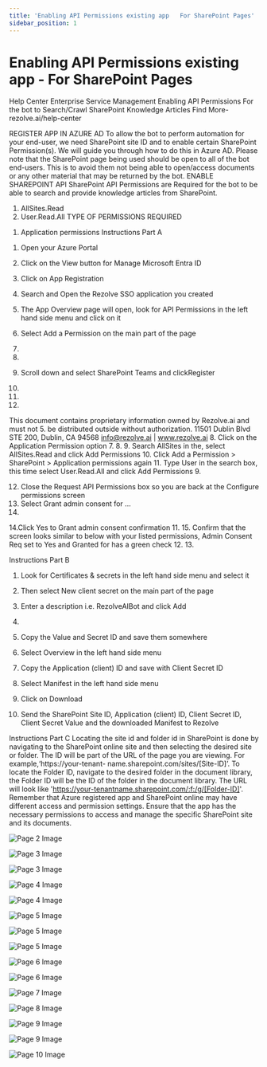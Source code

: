 ```yaml
---
title: 'Enabling API Permissions existing app   For SharePoint Pages'
sidebar_position: 1
---
```



# Enabling API Permissions existing app - For SharePoint Pages

Help Center
Enterprise Service Management
Enabling API
Permissions
For the bot to Search/Crawl SharePoint
Knowledge Articles
Find More- rezolve.ai/help-center

REGISTER APP IN AZURE AD
To allow the bot to perform automation for your end-user, we need SharePoint site ID and to enable certain
SharePoint Permission(s). We will guide you through how to do this in Azure AD.
Please note that the SharePoint page being used should be open to all of the bot end-users. This is to avoid them not
being able to open/access documents or any other material that may be returned by the bot.
ENABLE SHAREPOINT API
SharePoint API Permissions are Required for the bot to be able to search and provide knowledge articles from
SharePoint.
1. AllSites.Read
2. User.Read.All
TYPE OF PERMISSIONS REQUIRED
1) Application permissions
Instructions Part A
1. Open your Azure Portal
2. Click on the View button for Manage Microsoft Entra ID

3. Click on App Registration
4. Search and Open the Rezolve SSO application you created

5. The App Overview page will open, look for API Permissions in the left hand side menu and click on it
6. Select Add a Permission on the main part of the page
1.
2.
7. Scroll down and select SharePoint
Teams and clickRegister
3.
5.
6.
This document contains proprietary information owned by Rezolve.ai and must not
5.
be distributed outside without authorization.
11501 Dublin Blvd STE 200, Dublin, CA 94568 info@rezolve.ai | www.rezolve.ai
8. Click on the Application Permission option
7.
8.
9. Search AllSites in the, select AllSites.Read and click Add Permissions
10. Click Add a Permission &gt; SharePoint &gt; Application permissions again
11. Type User in the search box, this time select User.Read.All and click Add Permissions
9.

12. Close the Request API Permissions box so you are back at the Configure permissions screen
13. Select Grant admin consent for …
10.
14.Click Yes to Grant admin consent confirmation
11.
15. Confirm that the screen looks similar to below with your listed permissions, Admin Consent Req set to Yes and
Granted for has a green check
12.
13.

Instructions Part B
1. Look for Certificates & secrets in the left hand side menu and select it
2. Then select New client secret on the main part of the page

3. Enter a description i.e. RezolveAIBot and click Add
14.

5. Copy the Value and Secret ID and save them somewhere
6. Select Overview in the left hand side menu
7. Copy the Application (client) ID and save with Client Secret ID
8. Select Manifest in the left hand side menu
9. Click on Download


10. Send the SharePoint Site ID, Application (client) ID, Client Secret ID, Client Secret Value and the
downloaded Manifest to Rezolve

Instructions Part C
Locating the site id and folder id in SharePoint is done by navigating to the SharePoint online site and then selecting
the desired site or folder. The ID will be part of the URL of the page you are viewing. For example,‘https://your-tenant-
name.sharepoint.com/sites/[Site-ID]’.
To locate the Folder ID, navigate to the desired folder in the document library, the Folder ID will be the ID of the
folder in the document library. The URL will look like 'https://your-tenantname.sharepoint.com/:f:/g/[Folder-ID]'.
Remember that Azure registered app and SharePoint online may have different access and permission settings.
Ensure that the app has the necessary permissions to access and manage the specific SharePoint site and its
documents.


![Page 2 Image](/img/reference/SharePoint%20Knowledge%20Ingestion/images/Enabling-API-Permissions-existing-app---For-SharePoint-Pages_page2_4.png)

![Page 3 Image](/img/reference/SharePoint%20Knowledge%20Ingestion/images/Enabling-API-Permissions-existing-app---For-SharePoint-Pages_page3_4.png)

![Page 3 Image](/img/reference/SharePoint%20Knowledge%20Ingestion/images/Enabling-API-Permissions-existing-app---For-SharePoint-Pages_page3_5.png)

![Page 4 Image](/img/reference/SharePoint%20Knowledge%20Ingestion/images/Enabling-API-Permissions-existing-app---For-SharePoint-Pages_page4_4.png)

![Page 4 Image](/img/reference/SharePoint%20Knowledge%20Ingestion/images/Enabling-API-Permissions-existing-app---For-SharePoint-Pages_page4_5.png)

![Page 5 Image](/img/reference/SharePoint%20Knowledge%20Ingestion/images/Enabling-API-Permissions-existing-app---For-SharePoint-Pages_page5_4.png)

![Page 5 Image](/img/reference/SharePoint%20Knowledge%20Ingestion/images/Enabling-API-Permissions-existing-app---For-SharePoint-Pages_page5_5.png)

![Page 5 Image](/img/reference/SharePoint%20Knowledge%20Ingestion/images/Enabling-API-Permissions-existing-app---For-SharePoint-Pages_page5_6.png)

![Page 6 Image](/img/reference/SharePoint%20Knowledge%20Ingestion/images/Enabling-API-Permissions-existing-app---For-SharePoint-Pages_page6_4.png)

![Page 6 Image](/img/reference/SharePoint%20Knowledge%20Ingestion/images/Enabling-API-Permissions-existing-app---For-SharePoint-Pages_page6_5.png)

![Page 7 Image](/img/reference/SharePoint%20Knowledge%20Ingestion/images/Enabling-API-Permissions-existing-app---For-SharePoint-Pages_page7_4.png)

![Page 8 Image](/img/reference/SharePoint%20Knowledge%20Ingestion/images/Enabling-API-Permissions-existing-app---For-SharePoint-Pages_page8_4.png)

![Page 9 Image](/img/reference/SharePoint%20Knowledge%20Ingestion/images/Enabling-API-Permissions-existing-app---For-SharePoint-Pages_page9_4.png)

![Page 9 Image](/img/reference/SharePoint%20Knowledge%20Ingestion/images/Enabling-API-Permissions-existing-app---For-SharePoint-Pages_page9_5.png)

![Page 10 Image](/img/reference/SharePoint%20Knowledge%20Ingestion/images/Enabling-API-Permissions-existing-app---For-SharePoint-Pages_page10_4.png)


